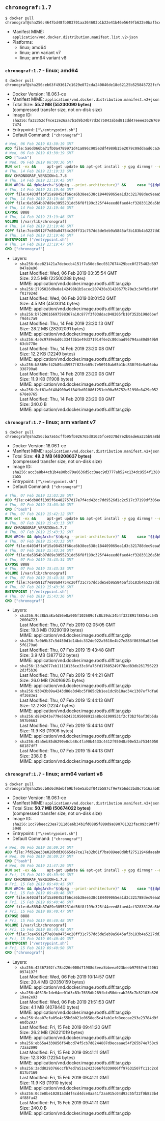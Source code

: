 ## `chronograf:1.7`

```console
$ docker pull chronograf@sha256:4647bd48fb083701aa364603b1b22e41b46e5649fb622e0baf5cc6e921c42243
```

-	Manifest MIME: `application/vnd.docker.distribution.manifest.list.v2+json`
-	Platforms:
	-	linux; amd64
	-	linux; arm variant v7
	-	linux; arm64 variant v8

### `chronograf:1.7` - linux; amd64

```console
$ docker pull chronograf@sha256:eb63f493617c1629e072cda240046de18c62125b525845722fcfec23b69f00eb
```

-	Docker Version: 18.06.1-ce
-	Manifest MIME: `application/vnd.docker.distribution.manifest.v2+json`
-	Total Size: **55.2 MB (55230090 bytes)**  
	(compressed transfer size, not on-disk size)
-	Image ID: `sha256:fa32352df4ce12e26aa7b1d9b34b77d3d75043ab6d81cdd47eeee36267697474`
-	Entrypoint: `["\/entrypoint.sh"]`
-	Default Command: `["chronograf"]`

```dockerfile
# Wed, 06 Feb 2019 03:30:19 GMT
ADD file:5a6d066ba71fb0a4789971d41a896c905e3df4989b15e2079c09ddaad6ca3ccd in / 
# Wed, 06 Feb 2019 03:30:19 GMT
CMD ["bash"]
# Wed, 06 Feb 2019 08:00:36 GMT
RUN set -ex &&     apt-get update && apt-get install -y gpg dirmngr --no-install-recommends &&     rm -rf /var/lib/apt/lists/* &&     for key in         05CE15085FC09D18E99EFB22684A14CF2582E0C5 ;     do         gpg --keyserver ha.pool.sks-keyservers.net --recv-keys "$key" ||         gpg --keyserver pgp.mit.edu --recv-keys "$key" ||         gpg --keyserver keyserver.pgp.com --recv-keys "$key" ;     done
# Thu, 14 Feb 2019 23:19:33 GMT
ENV CHRONOGRAF_VERSION=1.7.8
# Thu, 14 Feb 2019 23:19:45 GMT
RUN ARCH= && dpkgArch="$(dpkg --print-architecture)" &&     case "${dpkgArch##*-}" in       amd64) ARCH='amd64';;       arm64) ARCH='arm64';;       armhf) ARCH='armhf';;       armel) ARCH='armel';;       *)     echo "Unsupported architecture: ${dpkgArch}"; exit 1;;     esac &&     set -x &&     apt-get update && apt-get install -y ca-certificates curl --no-install-recommends &&     rm -rf /var/lib/apt/lists/* &&     curl -SLO "https://dl.influxdata.com/chronograf/releases/chronograf_${CHRONOGRAF_VERSION}_${ARCH}.deb.asc" &&     curl -SLO "https://dl.influxdata.com/chronograf/releases/chronograf_${CHRONOGRAF_VERSION}_${ARCH}.deb" &&     gpg --batch --verify chronograf_${CHRONOGRAF_VERSION}_${ARCH}.deb.asc chronograf_${CHRONOGRAF_VERSION}_${ARCH}.deb &&     dpkg -i chronograf_${CHRONOGRAF_VERSION}_${ARCH}.deb &&     rm -f chronograf_${CHRONOGRAF_VERSION}_${ARCH}.deb* &&     apt-get purge -y --auto-remove $buildDeps
# Thu, 14 Feb 2019 23:19:46 GMT
COPY file:6403df1bf15a98453f66ca6b38ee538c184409065ea1d3c321788dec9eaa5c77 in /usr/share/chronograf/LICENSE 
# Thu, 14 Feb 2019 23:19:46 GMT
COPY file:6a5854b87d89e3055231dd56f8f199c325f44eeed8faed4cf32833126a5b9cd9 in /usr/share/chronograf/agpl-3.0.md 
# Thu, 14 Feb 2019 23:19:46 GMT
EXPOSE 8888
# Thu, 14 Feb 2019 23:19:46 GMT
VOLUME [/var/lib/chronograf]
# Thu, 14 Feb 2019 23:19:46 GMT
COPY file:7ce45912f7e80a04754c20ff31c757dd5de5eb9a5845af3b183b4a5227dd1c1e in /entrypoint.sh 
# Thu, 14 Feb 2019 23:19:46 GMT
ENTRYPOINT ["/entrypoint.sh"]
# Thu, 14 Feb 2019 23:19:47 GMT
CMD ["chronograf"]
```

-	Layers:
	-	`sha256:6ae821421a7debccb4151f7a50dc8ec0317674429bec0f275402d697047a8e96`  
		Last Modified: Wed, 06 Feb 2019 03:35:54 GMT  
		Size: 22.5 MB (22500288 bytes)  
		MIME: application/vnd.docker.image.rootfs.diff.tar.gzip
	-	`sha256:2795026d0e0a142498b1b5acec207430a31420677b70e3c34fb5af0ff017924d`  
		Last Modified: Wed, 06 Feb 2019 08:01:52 GMT  
		Size: 4.5 MB (4503314 bytes)  
		MIME: application/vnd.docker.image.rootfs.diff.tar.gzip
	-	`sha256:b7520016697598367a10c877f3f03ddac048205fb10f352b198d6beff9d4c7a9`  
		Last Modified: Thu, 14 Feb 2019 23:20:13 GMT  
		Size: 28.2 MB (28202091 bytes)  
		MIME: application/vnd.docker.image.rootfs.diff.tar.gzip
	-	`sha256:4a0c9789ebd0c334f3b1e49d371914f6e2c80daad96794aa80d849b963cb778e`  
		Last Modified: Thu, 14 Feb 2019 23:20:08 GMT  
		Size: 12.2 KB (12249 bytes)  
		MIME: application/vnd.docker.image.rootfs.diff.tar.gzip
	-	`sha256:b8869ef42b89a45957f023eb65c7e56910ab65b1bc830f94e0a06bba338790a8`  
		Last Modified: Thu, 14 Feb 2019 23:20:08 GMT  
		Size: 11.9 KB (11908 bytes)  
		MIME: application/vnd.docker.image.rootfs.diff.tar.gzip
	-	`sha256:2ef61a0f484900a9f84fbd01086f251eb90a56752e51990e8429e052678e0765`  
		Last Modified: Thu, 14 Feb 2019 23:20:08 GMT  
		Size: 240.0 B  
		MIME: application/vnd.docker.image.rootfs.diff.tar.gzip

### `chronograf:1.7` - linux; arm variant v7

```console
$ docker pull chronograf@sha256:ba7a65cffb95fb926765d01035fce0378d7e2b0ade6a225b9a8bbadd721cecb7
```

-	Docker Version: 18.06.1-ce
-	Manifest MIME: `application/vnd.docker.distribution.manifest.v2+json`
-	Total Size: **49.2 MB (49208637 bytes)**  
	(compressed transfer size, not on-disk size)
-	Image ID: `sha256:acc3a8b44cb1b4e80bd79a0636d5cc3aec9d3777ab524c134dc9554f13802a55`
-	Entrypoint: `["\/entrypoint.sh"]`
-	Default Command: `["chronograf"]`

```dockerfile
# Thu, 07 Feb 2019 13:03:29 GMT
ADD file:c46db86f1395f6e482757d17e7f4cd42dc7dd9526d1c2c517c37199df306ee84 in / 
# Thu, 07 Feb 2019 13:03:30 GMT
CMD ["bash"]
# Thu, 07 Feb 2019 15:42:12 GMT
RUN set -ex &&     apt-get update && apt-get install -y gpg dirmngr --no-install-recommends &&     rm -rf /var/lib/apt/lists/* &&     for key in         05CE15085FC09D18E99EFB22684A14CF2582E0C5 ;     do         gpg --keyserver ha.pool.sks-keyservers.net --recv-keys "$key" ||         gpg --keyserver pgp.mit.edu --recv-keys "$key" ||         gpg --keyserver keyserver.pgp.com --recv-keys "$key" ;     done
# Thu, 07 Feb 2019 15:43:13 GMT
ENV CHRONOGRAF_VERSION=1.7.7
# Thu, 07 Feb 2019 15:43:32 GMT
RUN ARCH= && dpkgArch="$(dpkg --print-architecture)" &&     case "${dpkgArch##*-}" in       amd64) ARCH='amd64';;       arm64) ARCH='arm64';;       armhf) ARCH='armhf';;       armel) ARCH='armel';;       *)     echo "Unsupported architecture: ${dpkgArch}"; exit 1;;     esac &&     set -x &&     apt-get update && apt-get install -y ca-certificates curl --no-install-recommends &&     rm -rf /var/lib/apt/lists/* &&     curl -SLO "https://dl.influxdata.com/chronograf/releases/chronograf_${CHRONOGRAF_VERSION}_${ARCH}.deb.asc" &&     curl -SLO "https://dl.influxdata.com/chronograf/releases/chronograf_${CHRONOGRAF_VERSION}_${ARCH}.deb" &&     gpg --batch --verify chronograf_${CHRONOGRAF_VERSION}_${ARCH}.deb.asc chronograf_${CHRONOGRAF_VERSION}_${ARCH}.deb &&     dpkg -i chronograf_${CHRONOGRAF_VERSION}_${ARCH}.deb &&     rm -f chronograf_${CHRONOGRAF_VERSION}_${ARCH}.deb* &&     apt-get purge -y --auto-remove $buildDeps
# Thu, 07 Feb 2019 15:43:33 GMT
COPY file:6403df1bf15a98453f66ca6b38ee538c184409065ea1d3c321788dec9eaa5c77 in /usr/share/chronograf/LICENSE 
# Thu, 07 Feb 2019 15:43:34 GMT
COPY file:6a5854b87d89e3055231dd56f8f199c325f44eeed8faed4cf32833126a5b9cd9 in /usr/share/chronograf/agpl-3.0.md 
# Thu, 07 Feb 2019 15:43:34 GMT
EXPOSE 8888
# Thu, 07 Feb 2019 15:43:35 GMT
VOLUME [/var/lib/chronograf]
# Thu, 07 Feb 2019 15:43:35 GMT
COPY file:7ce45912f7e80a04754c20ff31c757dd5de5eb9a5845af3b183b4a5227dd1c1e in /entrypoint.sh 
# Thu, 07 Feb 2019 15:43:36 GMT
ENTRYPOINT ["/entrypoint.sh"]
# Thu, 07 Feb 2019 15:43:36 GMT
CMD ["chronograf"]
```

-	Layers:
	-	`sha256:9c38b5a8a4d56e8a005f102689cfc8b39dc34b4f322891f8854ac54520004723`  
		Last Modified: Thu, 07 Feb 2019 02:05:05 GMT  
		Size: 19.3 MB (19290199 bytes)  
		MIME: application/vnd.docker.image.rootfs.diff.tar.gzip
	-	`sha256:7a0b9b37c5d450d1d14bdc332de922a5618e4b27e883f86398a823e65f6170a8`  
		Last Modified: Thu, 07 Feb 2019 15:43:48 GMT  
		Size: 3.9 MB (3877122 bytes)  
		MIME: application/vnd.docker.image.rootfs.diff.tar.gzip
	-	`sha256:13da2077eb11110136ce33c8fa73fd17605249f78ed83db2617562232d3f5b36`  
		Last Modified: Thu, 07 Feb 2019 15:44:21 GMT  
		Size: 26.0 MB (26016925 bytes)  
		MIME: application/vnd.docker.image.rootfs.diff.tar.gzip
	-	`sha256:93043b09a4243d86e3d4bc5f865d2b1ee1dc9b10ad34c1307ef7dfa64f3683e1`  
		Last Modified: Thu, 07 Feb 2019 15:44:13 GMT  
		Size: 12.2 KB (12247 bytes)  
		MIME: application/vnd.docker.image.rootfs.diff.tar.gzip
	-	`sha256:d884243e779e562423195008912a8bc61909531f2cf3b2f6af30b5da597b9663`  
		Last Modified: Thu, 07 Feb 2019 15:44:14 GMT  
		Size: 11.9 KB (11906 bytes)  
		MIME: application/vnd.docker.image.rootfs.diff.tar.gzip
	-	`sha256:45a5eb85d6290e0cb48c4fa90b4433c4412f95048a90e52a7534405068187df7`  
		Last Modified: Thu, 07 Feb 2019 15:44:13 GMT  
		Size: 238.0 B  
		MIME: application/vnd.docker.image.rootfs.diff.tar.gzip

### `chronograf:1.7` - linux; arm64 variant v8

```console
$ docker pull chronograf@sha256:b0d6d9debf69bfe5e5ab3f042b587cf9e78b6dd3bd8c7b16aab8790643d677ae
```

-	Docker Version: 18.06.1-ce
-	Manifest MIME: `application/vnd.docker.distribution.manifest.v2+json`
-	Total Size: **50.7 MB (50674022 bytes)**  
	(compressed transfer size, not on-disk size)
-	Image ID: `sha256:1cc79beec23ea7311d6e6b34b1fd0885f889d9a090701323fac093c90ff75940`
-	Entrypoint: `["\/entrypoint.sh"]`
-	Default Command: `["chronograf"]`

```dockerfile
# Wed, 06 Feb 2019 10:09:24 GMT
ADD file:7fd62ee33e020bdd30665de7ce17e32b61f7ba089ee0d8bf27511946daeab6a6 in / 
# Wed, 06 Feb 2019 10:09:27 GMT
CMD ["bash"]
# Wed, 06 Feb 2019 21:47:29 GMT
RUN set -ex &&     apt-get update && apt-get install -y gpg dirmngr --no-install-recommends &&     rm -rf /var/lib/apt/lists/* &&     for key in         05CE15085FC09D18E99EFB22684A14CF2582E0C5 ;     do         gpg --keyserver ha.pool.sks-keyservers.net --recv-keys "$key" ||         gpg --keyserver pgp.mit.edu --recv-keys "$key" ||         gpg --keyserver keyserver.pgp.com --recv-keys "$key" ;     done
# Fri, 15 Feb 2019 09:39:59 GMT
ENV CHRONOGRAF_VERSION=1.7.8
# Fri, 15 Feb 2019 09:40:45 GMT
RUN ARCH= && dpkgArch="$(dpkg --print-architecture)" &&     case "${dpkgArch##*-}" in       amd64) ARCH='amd64';;       arm64) ARCH='arm64';;       armhf) ARCH='armhf';;       armel) ARCH='armel';;       *)     echo "Unsupported architecture: ${dpkgArch}"; exit 1;;     esac &&     set -x &&     apt-get update && apt-get install -y ca-certificates curl --no-install-recommends &&     rm -rf /var/lib/apt/lists/* &&     curl -SLO "https://dl.influxdata.com/chronograf/releases/chronograf_${CHRONOGRAF_VERSION}_${ARCH}.deb.asc" &&     curl -SLO "https://dl.influxdata.com/chronograf/releases/chronograf_${CHRONOGRAF_VERSION}_${ARCH}.deb" &&     gpg --batch --verify chronograf_${CHRONOGRAF_VERSION}_${ARCH}.deb.asc chronograf_${CHRONOGRAF_VERSION}_${ARCH}.deb &&     dpkg -i chronograf_${CHRONOGRAF_VERSION}_${ARCH}.deb &&     rm -f chronograf_${CHRONOGRAF_VERSION}_${ARCH}.deb* &&     apt-get purge -y --auto-remove $buildDeps
# Fri, 15 Feb 2019 09:40:46 GMT
COPY file:6403df1bf15a98453f66ca6b38ee538c184409065ea1d3c321788dec9eaa5c77 in /usr/share/chronograf/LICENSE 
# Fri, 15 Feb 2019 09:40:46 GMT
COPY file:6a5854b87d89e3055231dd56f8f199c325f44eeed8faed4cf32833126a5b9cd9 in /usr/share/chronograf/agpl-3.0.md 
# Fri, 15 Feb 2019 09:40:47 GMT
EXPOSE 8888
# Fri, 15 Feb 2019 09:40:48 GMT
VOLUME [/var/lib/chronograf]
# Fri, 15 Feb 2019 09:40:48 GMT
COPY file:7ce45912f7e80a04754c20ff31c757dd5de5eb9a5845af3b183b4a5227dd1c1e in /entrypoint.sh 
# Fri, 15 Feb 2019 09:40:49 GMT
ENTRYPOINT ["/entrypoint.sh"]
# Fri, 15 Feb 2019 09:40:50 GMT
CMD ["chronograf"]
```

-	Layers:
	-	`sha256:42367302fc78a226e000d71988d3eea5bbeea023beeb97957e6f20610974197f`  
		Last Modified: Wed, 06 Feb 2019 10:14:57 GMT  
		Size: 20.4 MB (20350159 bytes)  
		MIME: application/vnd.docker.image.rootfs.diff.tar.gzip
	-	`sha256:40515e1de64ee01d3c83c7635db289fbfd50decab265c7b32103b52619aa2e93`  
		Last Modified: Wed, 06 Feb 2019 21:51:53 GMT  
		Size: 4.1 MB (4078440 bytes)  
		MIME: application/vnd.docker.image.rootfs.diff.tar.gzip
	-	`sha256:8aa07efa05e4c55b6b021e0658ed5c4fab1efd8eecae293e23784d9fe8db2937`  
		Last Modified: Fri, 15 Feb 2019 09:41:20 GMT  
		Size: 26.2 MB (26221019 bytes)  
		MIME: application/vnd.docker.image.rootfs.diff.tar.gzip
	-	`sha256:eb65a4339856f64bcd74f5cb7d8244807d9ecaaae54f265b74e758c973aa2090`  
		Last Modified: Fri, 15 Feb 2019 09:41:11 GMT  
		Size: 12.3 KB (12254 bytes)  
		MIME: application/vnd.docker.image.rootfs.diff.tar.gzip
	-	`sha256:3add0293766ccfb7ed7a51a2423066f0339006ff97631507fc11c2cd817b7169`  
		Last Modified: Fri, 15 Feb 2019 09:41:11 GMT  
		Size: 11.9 KB (11910 bytes)  
		MIME: application/vnd.docker.image.rootfs.diff.tar.gzip
	-	`sha256:0c3e8be10281a3d4f4cd4dce8aa41f2aa915c04d92c55f22f0b823b44f88fa42`  
		Last Modified: Fri, 15 Feb 2019 09:41:11 GMT  
		Size: 240.0 B  
		MIME: application/vnd.docker.image.rootfs.diff.tar.gzip
